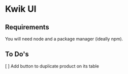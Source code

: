 # Kwik UI

## Requirements

You will need node and a package manager (ideally npm).

## To Do's

[ ] Add button to duplicate product on its table